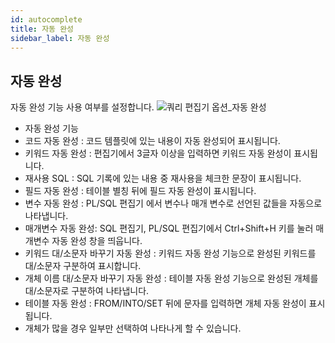 ```yaml
---
id: autocomplete
title: 자동 완성
sidebar_label: 자동 완성
---
```


## 자동 완성

자동 완성 기능 사용 여부를 설정합니다.
![쿼리 편집기 옵션_자동 완성](https://s3.ap-northeast-2.amazonaws.com/sqlgate-manual-content/2FCD274DD0E0A7C7D21494787411FA9E.jpg)

- 자동 완성 기능
- 코드 자동 완성 : 코드 템플릿에 있는 내용이 자동 완성되어 표시됩니다.
- 키워드 자동 완성 : 편집기에서 3글자 이상을 입력하면 키워드 자동 완성이 표시됩니다.
- 재사용 SQL : SQL 기록에 있는 내용 중 재사용을 체크한 문장이 표시됩니다.
- 필드 자동 완성 : 테이블 별칭 뒤에 필드 자동 완성이 표시됩니다.
- 변수 자동 완성 : PL/SQL 편집기 에서 변수나 매개 변수로 선언된 값들을 자동으로 나타냅니다.
- 매개변수 자동 완성: SQL 편집기, PL/SQL 편집기에서 Ctrl+Shift+H 키를 눌러 매개변수 자동 완성 창을 띄웁니다.
- 키워드 대/소문자 바꾸기 자동 완성 : 키워드 자동 완성 기능으로 완성된 키워드를 대/소문자 구분하여 표시합니다.
- 개체 이름 대/소문자 바꾸기 자동 완성 : 테이블 자동 완성 기능으로 완성된 개체를 대/소문자로 구분하여 나타냅니다.
- 테이블 자동 완성 : FROM/INTO/SET 뒤에 문자를 입력하면 개체 자동 완성이 표시됩니다.
- 개체가 많을 경우 일부만 선택하여 나타나게 할 수 있습니다.